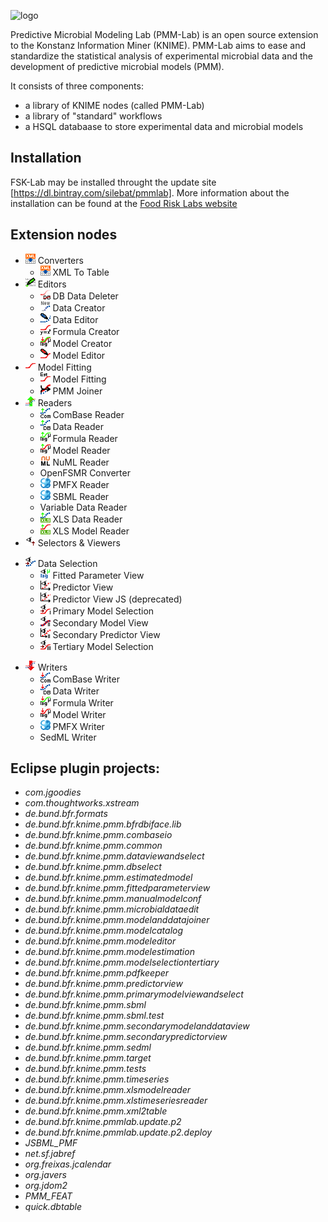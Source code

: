 ![logo](https://foodrisklabs.bfr.bund.de/wp-content/uploads/2015/02/PMM-Lab-Logo_3001.png "FSK-Lab")

Predictive Microbial Modeling Lab (PMM-Lab) is an open source extension to the Konstanz Information Miner (KNIME). PMM-Lab aims to ease and standardize the statistical analysis of experimental microbial data and the development of predictive microbial models (PMM).

It consists of three components:
- a library of KNIME nodes (called PMM-Lab)
- a library of "standard" workflows
- a HSQL databaase to store experimental data and microbial models

## Installation
FSK-Lab may be installed throught the update site [https://dl.bintray.com/silebat/pmmlab]. More information about the installation can be found at the [Food Risk Labs website](https://foodrisklabs.bfr.bund.de/index.php/pmm-lab-installation/)

## Extension nodes
- ![](https://raw.githubusercontent.com/SiLeBAT/PMM-Lab/master/de.bund.bfr.knime.pmm.bfrdbiface.lib/icons/XMLToTable.png) Converters
    + ![](https://github.com/SiLeBAT/PMM-Lab/blob/master/de.bund.bfr.knime.pmm.bfrdbiface.lib/icons/XMLToTable.png?raw=true) XML To Table
- ![](https://github.com/SiLeBAT/PMM-Lab/blob/master/de.bund.bfr.knime.pmm.bfrdbiface.lib/icons/Editors.png?raw=true) Editors
    + ![](https://github.com/SiLeBAT/PMM-Lab/blob/master/de.bund.bfr.knime.pmm.dbdelete/src/de/bund/bfr/knime/pmm/dbdelete/FittedModelDeleter.png?raw=true) DB Data Deleter
    + ![](https://github.com/SiLeBAT/PMM-Lab/blob/master/de.bund.bfr.knime.pmm.timeseries/src/de/bund/bfr/knime/pmm/timeseriescreator/MicrobialDataCreator.png?raw=true) Data Creator
    + ![](https://github.com/SiLeBAT/PMM-Lab/blob/master/de.bund.bfr.knime.pmm.microbialdataedit/src/de/bund/bfr/knime/pmm/microbialdataedit/MicrobialDataEditor.png?raw=true) Data Editor
    + ![](https://github.com/SiLeBAT/PMM-Lab/blob/master/de.bund.bfr.knime.pmm.manualmodelconf/src/de/bund/bfr/knime/pmm/manualmodelconf/FormulaCreator.png?raw=true) Formula Creator
    + ![](https://github.com/SiLeBAT/PMM-Lab/blob/master/de.bund.bfr.knime.pmm.manualmodelconf/src/de/bund/bfr/knime/pmm/manualmodelconf/ModelCreator.png?raw=true) Model Creator
    + ![](https://github.com/SiLeBAT/PMM-Lab/blob/master/de.bund.bfr.knime.pmm.manualmodelconf/src/de/bund/bfr/knime/pmm/manualmodelconf/ModelEditor.png?raw=true) Model Editor
- ![](https://raw.githubusercontent.com/SiLeBAT/PMM-Lab/master/de.bund.bfr.knime.pmm.bfrdbiface.lib/icons/Model.png) Model Fitting
    + ![](https://github.com/SiLeBAT/PMM-Lab/blob/master/de.bund.bfr.knime.pmm.modelestimation/src/de/bund/bfr/knime/pmm/modelestimation/ModelFitting.png?raw=true) Model Fitting
    + ![](https://github.com/SiLeBAT/PMM-Lab/blob/master/de.bund.bfr.knime.pmm.modelanddatajoiner/src/de/bund/bfr/knime/pmm/modelanddatajoiner/PMMJoiner.png?raw=true) PMM Joiner
- ![](https://raw.githubusercontent.com/SiLeBAT/PMM-Lab/master/de.bund.bfr.knime.pmm.bfrdbiface.lib/icons/Reader.png) Readers
    + ![](https://github.com/SiLeBAT/PMM-Lab/blob/master/de.bund.bfr.knime.pmm.combaseio/src/de/bund/bfr/knime/pmm/combaseio/ComBaseReader.png?raw=true) ComBase Reader
    + ![](https://github.com/SiLeBAT/PMM-Lab/blob/master/de.bund.bfr.knime.pmm.timeseries/src/de/bund/bfr/knime/pmm/timeseriesreader/MicrobialDataReader.png?raw=true) Data Reader
    + ![](https://github.com/SiLeBAT/PMM-Lab/blob/master/de.bund.bfr.knime.pmm.modelcatalog/src/de/bund/bfr/knime/pmm/modelcatalogreader/ModelFormulaReader.png?raw=true) Formula Reader
    + ![](https://github.com/SiLeBAT/PMM-Lab/blob/master/de.bund.bfr.knime.pmm.estimatedmodel/src/de/bund/bfr/knime/pmm/estimatedmodelreader/FittedModelReader.png?raw=true) Model Reader
    + ![](https://github.com/SiLeBAT/PMM-Lab/blob/master/de.bund.bfr.knime.pmm.sbml/src/de/bund/bfr/knime/pmm/numl/NuMLReader.png?raw=true) NuML Reader
    + OpenFSMR Converter
    + ![](https://github.com/SiLeBAT/PMM-Lab/blob/master/de.bund.bfr.knime.pmm.sbml/src/de/bund/bfr/knime/pmm/pmfreader/fsk/SBMLReader.png?raw=true) PMFX Reader
    + ![](https://github.com/SiLeBAT/PMM-Lab/blob/master/de.bund.bfr.knime.pmm.sbml/src/de/bund/bfr/knime/pmm/sbmlreader/SBMLReader.png?raw=true) SBML Reader
    + Variable Data Reader
    + ![](https://github.com/SiLeBAT/PMM-Lab/blob/master/de.bund.bfr.knime.pmm.xlstimeseriesreader/src/de/bund/bfr/knime/pmm/xlstimeseriesreader/XLSMicrobialDataReader.png?raw=true) XLS Data Reader
    + ![](https://github.com/SiLeBAT/PMM-Lab/blob/master/de.bund.bfr.knime.pmm.xlsmodelreader/src/de/bund/bfr/knime/pmm/xlsmodelreader/XLSPrimaryModelReader.png?raw=true) XLS Model Reader
- ![](https://raw.githubusercontent.com/SiLeBAT/PMM-Lab/master/de.bund.bfr.knime.pmm.bfrdbiface.lib/icons/SelectionAndViews.png) Selectors & Viewers
+ ![](https://github.com/SiLeBAT/PMM-Lab/blob/master/de.bund.bfr.knime.pmm.dataviewandselect/src/de/bund/bfr/knime/pmm/dataviewandselect/MicrobialDataSelection.png?raw=true) Data Selection
    + ![](https://github.com/SiLeBAT/PMM-Lab/blob/master/de.bund.bfr.knime.pmm.fittedparameterview/src/de/bund/bfr/knime/pmm/fittedparameterview/FittedParameterView.png?raw=true) Fitted Parameter View
    + ![](https://github.com/SiLeBAT/PMM-Lab/blob/master/de.bund.bfr.knime.pmm.predictorview/src/de/bund/bfr/knime/pmm/predictorview/PredictorView.png?raw=true) Predictor View
    + ![](https://github.com/SiLeBAT/PMM-Lab/blob/master/de.bund.bfr.knime.pmm.predictorview/src/de/bund/bfr/knime/pmm/js/modelplotter/modern/PredictorView.png?raw=true) Predictor View JS (deprecated)
    + ![](https://github.com/SiLeBAT/PMM-Lab/blob/master/de.bund.bfr.knime.pmm.primarymodelviewandselect/src/de/bund/bfr/knime/pmm/primarymodelviewandselect/ModelSelectionPrimary.png?raw=true) Primary Model Selection
    + ![](https://github.com/SiLeBAT/PMM-Lab/blob/master/de.bund.bfr.knime.pmm.secondarymodelanddataview/src/de/bund/bfr/knime/pmm/secondarymodelanddataview/ModelViewSecondary.png?raw=true) Secondary Model View
    + ![](https://github.com/SiLeBAT/PMM-Lab/blob/master/de.bund.bfr.knime.pmm.secondarypredictorview/src/de/bund/bfr/knime/pmm/secondarypredictorview/SecondaryPredictorView.png?raw=true) Secondary Predictor View
    + ![](https://github.com/SiLeBAT/PMM-Lab/blob/master/de.bund.bfr.knime.pmm.modelselectiontertiary/src/de/bund/bfr/knime/pmm/modelselectiontertiary/ModelSelectionTertiary.png?raw=true) Tertiary Model Selection
- ![](https://raw.githubusercontent.com/SiLeBAT/PMM-Lab/master/de.bund.bfr.knime.pmm.bfrdbiface.lib/icons/Writer.png) Writers
    + ![](https://github.com/SiLeBAT/PMM-Lab/blob/master/de.bund.bfr.knime.pmm.combaseio/src/de/bund/bfr/knime/pmm/combaseio/ComBaseWriter.png?raw=true) ComBase Writer
    + ![](https://github.com/SiLeBAT/PMM-Lab/blob/master/de.bund.bfr.knime.pmm.timeseries/src/de/bund/bfr/knime/pmm/timeserieswriter/MicrobialDataWriter.png?raw=true) Data Writer
    + ![](https://github.com/SiLeBAT/PMM-Lab/blob/master/de.bund.bfr.knime.pmm.modelcatalog/src/de/bund/bfr/knime/pmm/modelcatalogwriter/ModelFormulaWriter.png?raw=true) Formula Writer
    + ![](https://github.com/SiLeBAT/PMM-Lab/blob/master/de.bund.bfr.knime.pmm.estimatedmodel/src/de/bund/bfr/knime/pmm/estimatedmodelwriter/FittedModelWriter.png?raw=true) Model Writer
    + ![](https://github.com/SiLeBAT/PMM-Lab/blob/master/de.bund.bfr.knime.pmm.sbml/src/de/bund/bfr/knime/pmm/pmfwriter/fsk/SBMLWriter.png?raw=true) PMFX Writer
    + SedML Writer

## Eclipse plugin projects:
- *com.jgoodies*
- *com.thoughtworks.xstream*
- *de.bund.bfr.formats*
- *de.bund.bfr.knime.pmm.bfrdbiface.lib*
- *de.bund.bfr.knime.pmm.combaseio*
- *de.bund.bfr.knime.pmm.common*
- *de.bund.bfr.knime.pmm.dataviewandselect*
- *de.bund.bfr.knime.pmm.dbselect*
- *de.bund.bfr.knime.pmm.estimatedmodel*
- *de.bund.bfr.knime.pmm.fittedparameterview*
- *de.bund.bfr.knime.pmm.manualmodelconf*
- *de.bund.bfr.knime.pmm.microbialdataedit*
- *de.bund.bfr.knime.pmm.modelanddatajoiner*
- *de.bund.bfr.knime.pmm.modelcatalog*
- *de.bund.bfr.knime.pmm.modeleditor*
- *de.bund.bfr.knime.pmm.modelestimation*
- *de.bund.bfr.knime.pmm.modelselectiontertiary*
- *de.bund.bfr.knime.pmm.pdfkeeper*
- *de.bund.bfr.knime.pmm.predictorview*
- *de.bund.bfr.knime.pmm.primarymodelviewandselect*
- *de.bund.bfr.knime.pmm.sbml*
- *de.bund.bfr.knime.pmm.sbml.test*
- *de.bund.bfr.knime.pmm.secondarymodelanddataview*
- *de.bund.bfr.knime.pmm.secondarypredictorview*
- *de.bund.bfr.knime.pmm.sedml*
- *de.bund.bfr.knime.pmm.target*
- *de.bund.bfr.knime.pmm.tests*
- *de.bund.bfr.knime.pmm.timeseries*
- *de.bund.bfr.knime.pmm.xlsmodelreader*
- *de.bund.bfr.knime.pmm.xlstimeseriesreader*
- *de.bund.bfr.knime.pmm.xml2table*
- *de.bund.bfr.knime.pmmlab.update.p2*
- *de.bund.bfr.knime.pmmlab.update.p2.deploy*
- *JSBML_PMF*
- *net.sf.jabref*
- *org.freixas.jcalendar*
- *org.javers*
- *org.jdom2*
- *PMM_FEAT*
- *quick.dbtable*

